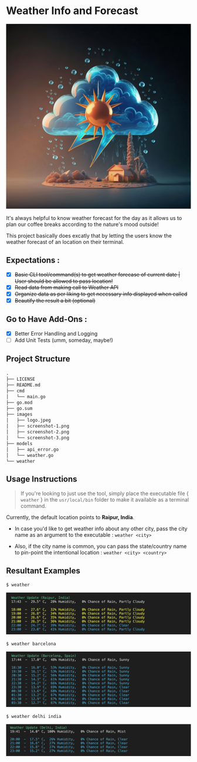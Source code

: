 # Weather Info and Forecast

![Project Logo - Weather CLI Command](/images/logo.jpeg)

It's always helpful to know weather forecast for the day as it allows us to plan our coffee breaks according to the nature's mood outside!

This project basically does excatly that by letting the users know the weather forecast of an location on their terminal.

## Expectations :

- [x] ~~Basic CLI tool/command(s) to get weather forecase of current date | User should be allowed to pass location!~~
- [x] ~~Read data from making call to Weather API~~
- [x] ~~Organize data as per liking to get necessary info displayed when called~~
- [x] ~~Beautify the result a bit (optional)~~

## Go to Have Add-Ons :

- [x] Better Error Handling and Logging
- [ ] Add Unit Tests (umm, someday, maybe!)

## Project Structure
```
.
├── LICENSE
├── README.md
├── cmd
│   └── main.go
├── go.mod
├── go.sum
├── images
│   ├── logo.jpeg
│   ├── screenshot-1.png
│   ├── screenshot-2.png
│   └── screenshot-3.png
├── models
│   ├── api_error.go
│   └── weather.go
└── weather
```

## Usage Instructions

> If you're looking to just use the tool, simply place the executable file { `weather` } in the `usr/local/bin` folder to make it available as a terminal command. 

Currently, the default location points to **Raipur, India**.

- In case you'd like to get weather info about any other city, pass the city name as an argument to the executable : `weather <city>`

- Also, if the city name is common, you can pass the state/country name to pin-point the intentional location : `weather <city> <country>`

## Resultant Examples

```
$ weather
```
![Weather Info - Raipur](/images/screenshot-1.png)

```
$ weather barcelona
```
![Weather Info - Barcelona](/images/screenshot-2.png)

```
$ weather delhi india 
```
![Weather Info - Delhi, India](/images/screenshot-3.png)
